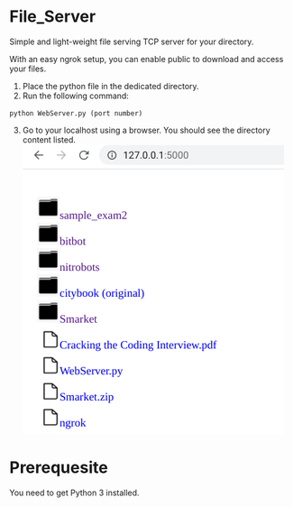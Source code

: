# File_Server

Simple and light-weight file serving TCP server for your directory.<br/>

With an easy ngrok setup, you can enable public to download and access your files.
<br/>
1. Place the python file in the dedicated directory.<br/>
2. Run the following command:
```
python WebServer.py (port number)
```
3. Go to your localhost using a browser. You should see the directory content listed.
![Image2](screenshots/screenshot2.png)
 
# Prerequesite
You need to get Python 3 installed.
